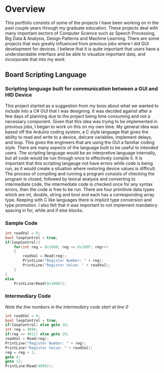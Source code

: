 # Overview

This portfolio consists of some of the projects I have been working on in the past couple years through my graduate education. These projects deal with many important sectors of Computer Science such as Speech Processing, Big Data & Analysis, Design Patterns and Machine Learning. There are some projects that was greatly influenced from previous jobs where I did GUI development for devices. I believe that it is quite important that users have a understandable interface and be able to visualize important data, and incorporate that into my work. 


## Board Scripting Language
### Scripting language built for communication between a GUI and HID Device

This project started as a suggestion from my boss about what we wanted to include into a C# GUI that I was designing. It was decided against after a few days of planning due to the project being time consuming and not a necessary component. Given that this idea was trying to be implemented in previous jobs, I began to work on this on my own time. My general idea was based off the Arduino coding system, a C style language that gives the ability to read and write to a device, delcare variables, implement delays, and loop. This gives the engineers that are using the GUI a familiar coding style.
There are many aspects of the language built to be useful to intended users. The scripting language would be an interpretive language internally, but all code would be run through once to effectively compile it. It is important that this scripting langauge not have errors while code is being run, as it would create a situation where restoring device values is difficult. The process of compiling and running a program consists of checking the program is closed, followed by lexical analysis and converting to intermediate code, the intermediate code is checked once for any syntax errors, then the code is free to be run. There are four primitivie data types which are int, double, string and bool and each has a corresponding array type. Keeping with C like languages there is implicit type conversion and type promotion. I also felt that it was important to not implement mandatory spacing in for, while and if else blocks.

### Sample Code

```c
int readVal = 0;
bool loopControl = true;
if(loopControl){
    for(int reg = 0x1000; reg <= 0x100F; reg++)
    {
        readVal = Read(reg);
        PrintLine("Register Number: " + reg);
        PrintLine("Register Value: " + readVal);
    }
}
else
    PrintLine(Read(0x1000));

```
### Intermediary Code
*Note the line numbers in the intermediary code start at line 0*
```c
int readVal = 0;
bool loopControl = true;
if(loopControl) else goto 10;
int reg = 4096;
if(reg <= 4011) else goto 10;
readVal = Read(reg);
PrintLine("Register Number: " + reg);
PrintLine("Register Value: " + readVal);
reg = reg + 1;
goto 4;
goto 12;
PrintLine(Read(4096));

```
